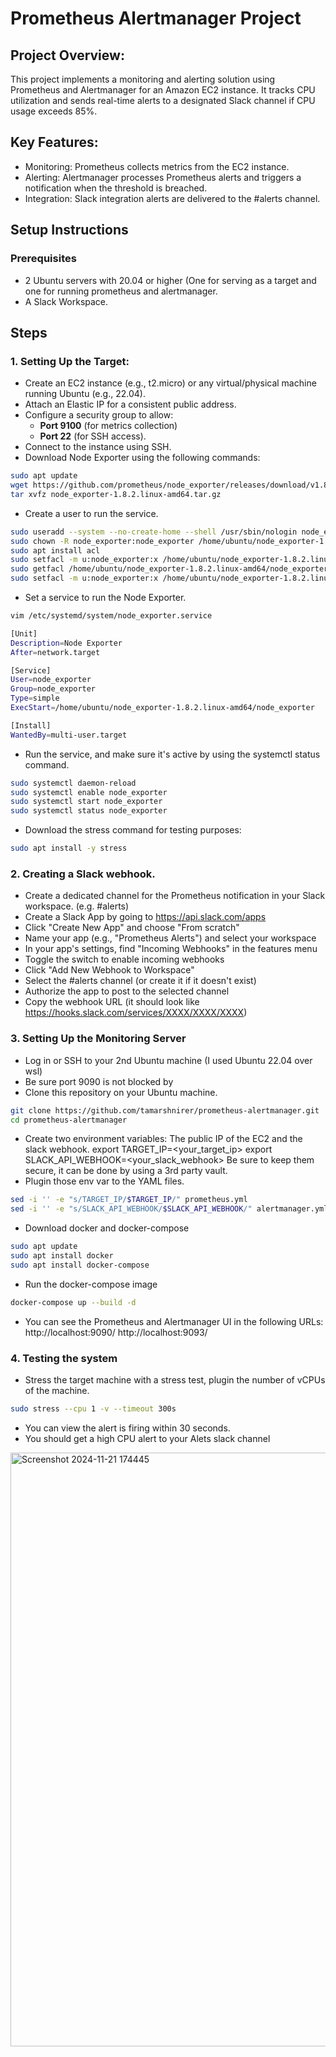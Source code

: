 # Prometheus Alertmanager Project

## Project Overview:
This project implements a monitoring and alerting solution using Prometheus and Alertmanager for an Amazon EC2 instance. It tracks CPU utilization and sends real-time alerts to a designated Slack channel if CPU usage exceeds 85%.

## Key Features:

- Monitoring: Prometheus collects metrics from the EC2 instance.
- Alerting: Alertmanager processes Prometheus alerts and triggers a notification when the threshold is breached.
- Integration: Slack integration alerts are delivered to the #alerts channel.

## Setup Instructions

### Prerequisites
- 2 Ubuntu servers with 20.04 or higher (One for serving as a target and one for running prometheus and alertmanager. 
- A Slack Workspace.

## Steps
### 1. Setting Up the Target:
 - Create an EC2 instance (e.g., t2.micro) or any virtual/physical machine running Ubuntu (e.g., 22.04).  
 - Attach an Elastic IP for a consistent public address.  
 - Configure a security group to allow:  
   - **Port 9100** (for metrics collection)  
   - **Port 22** (for SSH access).  
- Connect to the instance using SSH.
- Download Node Exporter using the following commands:
```bash
sudo apt update
wget https://github.com/prometheus/node_exporter/releases/download/v1.8.2/node_exporter-1.8.2.linux-amd64.tar.gz
tar xvfz node_exporter-1.8.2.linux-amd64.tar.gz
```
- Create a user to run the service.
```bash
sudo useradd --system --no-create-home --shell /usr/sbin/nologin node_exporter
sudo chown -R node_exporter:node_exporter /home/ubuntu/node_exporter-1.8.2.linux-amd64/
sudo apt install acl
sudo setfacl -m u:node_exporter:x /home/ubuntu/node_exporter-1.8.2.linux-amd64/node_exporter
sudo getfacl /home/ubuntu/node_exporter-1.8.2.linux-amd64/node_exporter
sudo setfacl -m u:node_exporter:x /home/ubuntu/node_exporter-1.8.2.linux-amd64
```
- Set a service to run the Node Exporter.
```bash
vim /etc/systemd/system/node_exporter.service
```
```bash
[Unit]
Description=Node Exporter
After=network.target

[Service]
User=node_exporter
Group=node_exporter
Type=simple
ExecStart=/home/ubuntu/node_exporter-1.8.2.linux-amd64/node_exporter

[Install]
WantedBy=multi-user.target
```
- Run the service, and make sure it's active by using the systemctl status command. 
```bash                           
sudo systemctl daemon-reload
sudo systemctl enable node_exporter
sudo systemctl start node_exporter
sudo systemctl status node_exporter
```
- Download the stress command for testing purposes:
```bash
sudo apt install -y stress
```
### 2. Creating a Slack webhook.
- Create a dedicated channel for the Prometheus notification in your Slack workspace. (e.g. #alerts)
- Create a Slack App by going to https://api.slack.com/apps
- Click "Create New App" and choose "From scratch"
- Name your app (e.g., "Prometheus Alerts") and select your workspace
- In your app's settings, find "Incoming Webhooks" in the features menu
- Toggle the switch to enable incoming webhooks
- Click "Add New Webhook to Workspace"
- Select the #alerts channel (or create it if it doesn't exist)
- Authorize the app to post to the selected channel
- Copy the webhook URL (it should look like https://hooks.slack.com/services/XXXX/XXXX/XXXX)
### 3. Setting Up the Monitoring Server
- Log in or SSH to your 2nd Ubuntu machine (I used Ubuntu 22.04 over wsl)
- Be sure port 9090 is not blocked by 
- Clone this repository on your Ubuntu machine.
```bash
git clone https://github.com/tamarshnirer/prometheus-alertmanager.git
cd prometheus-alertmanager
```
- Create two environment variables: The public IP of the EC2 and the slack webhook.
export TARGET_IP=<your_target_ip>
export SLACK_API_WEBHOOK=<your_slack_webhook>
Be sure to keep them secure, it can be done by using a 3rd party vault.
- Plugin those env var to the YAML files.
```bash
sed -i '' -e "s/TARGET_IP/$TARGET_IP/" prometheus.yml
sed -i '' -e "s/SLACK_API_WEBHOOK/$SLACK_API_WEBHOOK/" alertmanager.yml
```
- Download docker and docker-compose
```bash
sudo apt update
sudo apt install docker
sudo apt install docker-compose
```
- Run the docker-compose image
```bash
docker-compose up --build -d
```
- You can see the Prometheus and Alertmanager UI in the following URLs:
  http://localhost:9090/
  http://localhost:9093/

### 4. Testing the system
- Stress the target machine with a stress test, plugin the number of vCPUs of the machine.
```bash
sudo stress --cpu 1 -v --timeout 300s
```
- You can view the alert is firing within 30 seconds.
- You should get a high CPU  alert to your Alets slack channel

<img width="950" alt="Screenshot 2024-11-21 174445" src="https://github.com/user-attachments/assets/459cce2b-528c-4539-96cb-ef0d86b0cdd8">
